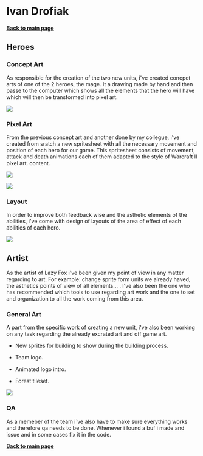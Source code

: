 # Ivan Drofiak
**[Back to main page](https://lazyfoxstudio.github.io/Project-2/)**

## Heroes
### Concept Art
As responsible for the creation of the two new units, i've created concpet arts of one of the 2 heroes, the mage. It a drawing made by hand and then passe to the computer which shows all the elements that the hero will have which will then be transformed into pixel art.

<p> 
<img src="https://i.imgur.com/Jj7sO0o.png">
<p> 

### Pixel Art
From the previous concept art and another done by my collegue, i've created from sratch a new spritesheet with all the necessary movement and position of each hero for our game. This spritesheet consists of movement, attack and death animations each of them adapted to the style of Warcraft II pixel art.
content.

<p> 
<img src="https://i.imgur.com/GZzBqzF.png">
<p> 

<p> 
<img src="https://i.imgur.com/5CWJ35H.png">
<p> 

### Layout
In order to improve both feedback wise and the asthetic elements of the abilities, i've come with design of layouts of the area of effect of each abilities of each hero.

<p> 
<img src="https://i.imgur.com/PenUu81.png">
<p> 

## Artist
As the artist of Lazy Fox i've been given my point of view in any matter regarding to art. For example: change sprite form units we already haved, the asthetics points of view of all elements... . I've also been the one who has recommended which tools to use regarding art work and the one to set and organization to all the work coming from this area.

### General Art
A part from the specific work of creating a new unit, i've also been working on any task regarding the already excrated art and off game art.

- New sprites for building to show during the building process.

- Team logo.

- Animated logo intro.

- Forest tileset.

<p> 
<img src="https://i.imgur.com/33WynCc.png">
<p> 

### QA
As a memeber of the team i´ve also have to make sure everything works and therefore qa needs to be done. Whenever i found a buf i made and issue and in some cases fix it in the code.


**[Back to main page](https://lazyfoxstudio.github.io/Project-2/)**
